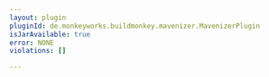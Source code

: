 ```yaml
---
layout: plugin
pluginId: de.monkeyworks.buildmonkey.mavenizer.MavenizerPlugin
isJarAvailable: true
error: NONE
violations: []

---
```

